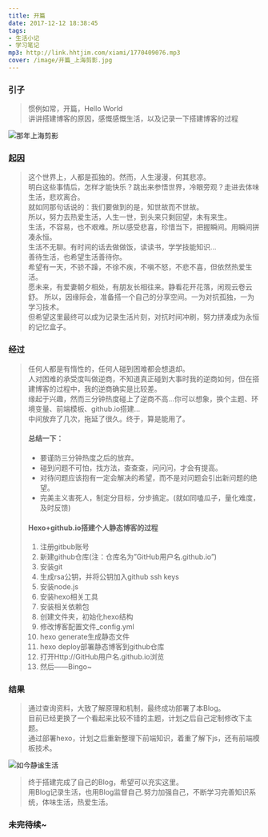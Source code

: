 ```yaml
---
title: 开篇
date: 2017-12-12 18:38:45
tags: 
- 生活小记
- 学习笔记
mp3: http://link.hhtjim.com/xiami/1770409076.mp3
cover: /image/开篇_上海剪影.jpg
---
```


### 引子
> 惯例如常，开篇，Hello World  
> 讲讲搭建博客的原因，感慨感慨生活，以及记录一下搭建博客的过程

![那年上海剪影](/image/开篇_上海剪影.jpg "上海剪影")

### 起因
> 这个世界上，人都是孤独的。然而，人生漫漫，何其悲凉。  
> 明白这些事情后，怎样才能快乐？跳出来参悟世界，冷眼旁观？走进去体味生活，悲欢离合。  
> 就如同那句话说的：我们要做到的是，知世故而不世故。  
> 所以，努力去热爱生活，人生一世，到头来只剩回望，未有来生。  
> 生活，不容易，也不艰难。所以感受悲喜，珍惜当下，把握瞬间。用瞬间拼凑永恒。  
> 生活不无聊。有时间的话去做做饭，读读书，学学技能知识…  
> 善待生活，也希望生活善待你。  
> 希望有一天，不骄不躁，不徐不疾，不嗔不怒，不悲不喜，但依然热爱生活。  
> 愿未来，有爱妻朝夕相处，有朋友长相往来。静看花开花落，闲观云卷云舒。
> 所以，因缘际会，准备搭一个自己的分享空间。一为对抗孤独，一为学习技术。  
> 但希望这里最终可以成为记录生活片刻，对抗时间冲刷，努力拼凑成为永恒的记忆盒子。  

### 经过
> 任何人都是有惰性的，任何人碰到困难都会想退却。  
> 人对困难的承受度叫做逆商，不知道真正碰到大事时我的逆商如何，但在搭建博客的过程中，我的逆商确实是比较差。  
> 缘起于兴趣，然而三分钟热度碰上了逆商不高…你可以想象，换个主题、环境变量、前端模板、github.io搭建…  
> 中间放弃了几次，拖延了很久。终于，算是能用了。
> #### 总结一下：
> * 要谨防三分钟热度之后的放弃。  
> * 碰到问题不可怕，找方法，查查查，问问问，才会有提高。  
> * 对待问题应该抱有一定会解决的希望，而不是对问题会引出新问题的绝望。  
> * 完美主义害死人，制定分目标，分步搞定。(就如同嗑瓜子，量化难度，及时反馈)   
>
> #### Hexo+github.io搭建个人静态博客的过程
> 1. 注册gitbub账号
> 2. 新建github仓库(注：仓库名为”GitHub用户名.github.io”)
> 3. 安装git
> 4. 生成rsa公钥，并将公钥加入github ssh keys
> 5. 安装node.js
> 6. 安装hexo相关工具
> 7. 安装相关依赖包
> 8. 创建文件夹，初始化hexo结构
> 9. 修改博客配置文件_config.yml
> 10. hexo generate生成静态文件
> 11. hexo deploy部署静态博客到github仓库
> 12. 打开Http://GitHub用户名.github.io浏览  
> 13. 然后——Bingo~

### 结果
> 通过查询资料，大致了解原理和机制，最终成功部署了本Blog。  
> 目前已经更换了一个看起来比较不错的主题，计划之后自己定制修改下主题。  
> 通过部署hexo，计划之后重新整理下前端知识，着重了解下js，还有前端模板技术。  

![如今静谧生活](/image/开篇_静谧生活.jpg "静谧生活")
> 终于搭建完成了自己的Blog，希望可以充实这里。  
> 用Blog记录生活，也用Blog监督自己.努力加强自己，不断学习完善知识系统，体味生活，热爱生活。  

### 未完待续~
